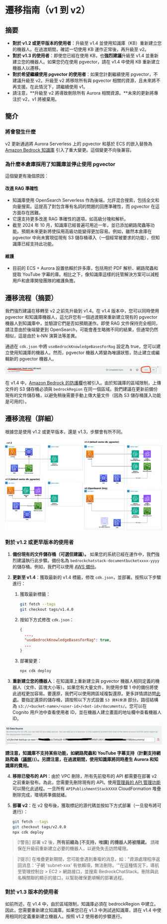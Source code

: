 # 遷移指南（v1 到 v2）

## 摘要

- **對於 v1.2 或更早版本的使用者**：升級至 v1.4 並使用知識庫（KB）重新建立您的機器人。在過渡期間，確認一切使用 KB 運作正常後，再升級至 v2。
- **對於 v1.3 的使用者**：即使您已經在使用 KB，也**強烈建議**升級至 v1.4 並重新建立您的機器人。如果您仍在使用 pgvector，請在 v1.4 中使用 KB 重新建立機器人以遷移。
- **對於希望繼續使用 pgvector 的使用者**：如果您計劃繼續使用 pgvector，不建議升級至 v2。升級至 v2 將移除所有與 pgvector 相關的資源，且未來將不再支援。在此情況下，請繼續使用 v1。
- 請注意，**升級至 v2 將導致刪除所有 Aurora 相關資源。**未來的更新將專注於 v2，v1 將被棄用。

## 簡介

### 將會發生什麼

v2 更新通過將 Aurora Serverless 上的 pgvector 和基於 ECS 的嵌入替換為 [Amazon Bedrock 知識庫](https://docs.aws.amazon.com/bedrock/latest/userguide/knowledge-base.html) 引入了重大變更。這個變更不向後兼容。

### 為什麼本倉庫採用了知識庫並停止使用 pgvector

這個變更有幾個原因：

#### 改進 RAG 準確性

- 知識庫使用 OpenSearch Serverless 作為後端，允許混合搜索，包括全文和向量搜索。這提高了對包含專有名詞的問題的回應準確性，而 pgvector 在這方面存在困難。
- 它還支持更多改進 RAG 準確性的選項，如高級分塊和解析。
- 截至 2024 年 10 月，知識庫已經普遍可用近一年，並已添加網路爬蟲等功能。預期未來更新將使採用高級功能變得更加容易。例如，雖然本倉庫在 pgvector 中尚未實現從現有 S3 儲存桶導入（一個經常被要求的功能），但知識庫已經支持此功能。

#### 維護

- 目前的 ECS + Aurora 設置依賴於許多庫，包括用於 PDF 解析、網路爬蟲和提取 YouTube 字幕的庫。相比之下，像知識庫這樣的託管解決方案可以減輕用戶和倉庫開發團隊的維護負擔。

## 遷移流程（摘要）

我們強烈建議在移轉至 v2 之前先升級到 v1.4。在 v1.4 版本中，您可以同時使用 pgvector 和知識庫機器人，這允許您有一個過渡期來重新建立現有的 pgvector 機器人到知識庫中，並驗證它們是否如預期運作。即使 RAG 文件保持完全相同，請注意由於後端變更到 OpenSearch，可能會產生略微不同的結果，但通常仍然相似，這是由於 k-NN 演算法等差異。

通過在 `cdk.json` 中將 `useBedrockKnowledgeBasesForRag` 設定為 true，您可以建立使用知識庫的機器人。然而，pgvector 機器人將變為唯讀狀態，防止建立或編輯新的 pgvector 機器人。

![](../imgs/v1_to_v2_readonly_bot.png)

在 v1.4 中，[Amazon Bedrock 的防護欄](https://aws.amazon.com/jp/bedrock/guardrails/)也被引入。由於知識庫的區域限制，上傳文件的 S3 儲存桶必須與 `bedrockRegion` 在同一個區域。我們建議在更新前備份現有的文件儲存桶，以避免稍後需要手動上傳大量文件（因為 S3 儲存桶匯入功能是可用的）。

## 遷移流程（詳細）

根據您是使用 v1.2 或更早版本，還是 v1.3，步驟會有所不同。

![](../imgs/v1_to_v2_arch.png)

### 對於 v1.2 或更早版本的使用者

1. **備份現有的文件儲存桶（可選但建議）。** 如果您的系統已經在運作中，我們強烈建議執行此步驟。備份名為 `bedrockchatstack-documentbucketxxxx-yyyy` 的儲存桶。例如，我們可以使用 [AWS 備份](https://docs.aws.amazon.com/aws-backup/latest/devguide/s3-backups.html)。

2. **更新至 v1.4**：獲取最新的 v1.4 標籤，修改 `cdk.json`，並部署。按照以下步驟進行：

   1. 獲取最新標籤：
      ```bash
      git fetch --tags
      git checkout tags/v1.4.0
      ```
   2. 按如下方式修改 `cdk.json`：
      ```json
      {
        ...,
        "useBedrockKnowledgeBasesForRag": true,
        ...
      }
      ```
   3. 部署變更：
      ```bash
      npx cdk deploy
      ```

3. **重新建立您的機器人**：在知識庫上重新建立與 pgvector 機器人相同定義的機器人（文件、區塊大小等）。如果您有大量文件，則使用步驟 1 中的備份將使此過程更加容易。要還原，我們可以使用跨區域複製還原。更多詳情請訪問[此處](https://docs.aws.amazon.com/aws-backup/latest/devguide/restoring-s3.html)。要指定還原的儲存桶，請按照以下方式設置 `S3 資料來源` 部分。路徑結構為 `s3://<bucket-name>/<user-id>/<bot-id>/documents/`。您可以在 Cognito 用戶池中查看使用者 ID，並在機器人建立畫面的地址欄中查看機器人 ID。

![](../imgs/v1_to_v2_KB_s3_source.png)

**請注意，知識庫不支持某些功能，如網路爬蟲和 YouTube 字幕支持（計劃支持網路爬蟲（[議題](https://github.com/aws-samples/bedrock-chat/issues/557)）)）。另請注意，在過渡期間，使用知識庫將同時產生 Aurora 和知識庫的費用。**

4. **移除已發布的 API**：由於 VPC 刪除，所有先前發布的 API 都需要在部署 v2 之前重新發布。為此，您需要先刪除現有的 API。使用[管理員的 API 管理功能](../ADMINISTRATOR_zh-TW.md)可以簡化此過程。一旦所有 `APIPublishmentStackXXXX` CloudFormation 堆疊刪除完成，環境將準備就緒。

5. **部署 v2**：在 v2 發布後，獲取標記的源代碼並按如下方式部署（一旦發布將可進行）：
   ```bash
   git fetch --tags
   git checkout tags/v2.0.0
   npx cdk deploy
   ```

> [!警告]
> 部署 v2 後，**所有前綴為 [不支持，唯讀] 的機器人將被隱藏。** 請確保在升級前重新建立必要的機器人，以避免失去訪問權限。

> [!提示]
> 在堆疊更新期間，您可能會遇到重複的消息，如："資源處理程序返回消息：'子網 'subnet-xxx' 有依賴項，無法刪除。'"在這種情況下，導航至管理控制台 > EC2 > 網路接口，並搜索 BedrockChatStack。刪除與此名稱關聯的顯示的接口，以幫助確保更順暢的部署過程。

### 對於 v1.3 版本的使用者

如前所述，在 v1.4 中，由於區域限制，知識庫必須在 bedrockRegion 中建立。因此，您需要重新建立知識庫。如果您已在 v1.3 中測試過知識庫，請在 v1.4 中使用相同的定義重新建立機器人。按照 v1.2 使用者的步驟進行。